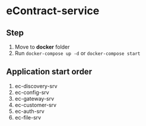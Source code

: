 # eContract-service

## Step
<ol>
    <li>Move to <b>docker</b> folder</li>
    <li>Run <code>docker-compose up -d</code> or <code>docker-compose start</code></li>
</ol>

## Application start order
<ol>
    <li>ec-discovery-srv</li>
    <li>ec-config-srv</li>
    <li>ec-gateway-srv</li>
    <li>ec-customer-srv</li>
    <li>ec-auth-srv</li>
    <li>ec-file-srv</li>
</ol>